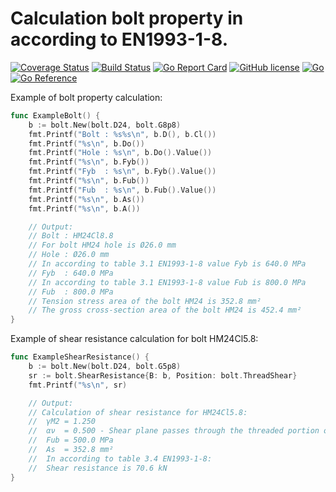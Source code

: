 # Calculation bolt property in according to EN1993-1-8.


[![Coverage Status](https://coveralls.io/repos/github/Konstantin8105/Eurocode3.Bolt/badge.svg?branch=master)](https://coveralls.io/github/Konstantin8105/Eurocode3.Bolt?branch=master)
[![Build Status](https://travis-ci.org/Konstantin8105/Eurocode3.Bolt.svg?branch=master)](https://travis-ci.org/Konstantin8105/Eurocode3.Bolt)
[![Go Report Card](https://goreportcard.com/badge/github.com/Konstantin8105/Eurocode3.Bolt)](https://goreportcard.com/report/github.com/Konstantin8105/Eurocode3.Bolt)
[![GitHub license](https://img.shields.io/badge/license-MIT-blue.svg)](https://github.com/Konstantin8105/Eurocode3.Bolt/blob/master/LICENSE)
[![Go](https://github.com/Konstantin8105/Eurocode3.Bolt/actions/workflows/go.yml/badge.svg?branch=master)](https://github.com/Konstantin8105/Eurocode3.Bolt/actions/workflows/go.yml)
[![Go Reference](https://pkg.go.dev/badge/github.com/Konstantin8105/Eurocode3.Bolt.svg)](https://pkg.go.dev/github.com/Konstantin8105/Eurocode3.Bolt)


Example of bolt property calculation:
```go
func ExampleBolt() {
	b := bolt.New(bolt.D24, bolt.G8p8)
	fmt.Printf("Bolt : %s%s\n", b.D(), b.Cl())
	fmt.Printf("%s\n", b.Do())
	fmt.Printf("Hole : %s\n", b.Do().Value())
	fmt.Printf("%s\n", b.Fyb())
	fmt.Printf("Fyb  : %s\n", b.Fyb().Value())
	fmt.Printf("%s\n", b.Fub())
	fmt.Printf("Fub  : %s\n", b.Fub().Value())
	fmt.Printf("%s\n", b.As())
	fmt.Printf("%s\n", b.A())

	// Output:
	// Bolt : HM24Cl8.8
	// For bolt HM24 hole is Ø26.0 mm
	// Hole : Ø26.0 mm
	// In according to table 3.1 EN1993-1-8 value Fyb is 640.0 MPa
	// Fyb  : 640.0 MPa
	// In according to table 3.1 EN1993-1-8 value Fub is 800.0 MPa
	// Fub  : 800.0 MPa
	// Tension stress area of the bolt HM24 is 352.8 mm²
	// The gross cross-section area of the bolt HM24 is 452.4 mm²
}
```


Example of shear resistance calculation for bolt HM24Cl5.8:
```go
func ExampleShearResistance() {
	b := bolt.New(bolt.D24, bolt.G5p8)
	sr := bolt.ShearResistance{B: b, Position: bolt.ThreadShear}
	fmt.Printf("%s\n", sr)

	// Output:
	// Calculation of shear resistance for HM24Cl5.8:
	// 	γM2 = 1.250
	// 	αν  = 0.500 - Shear plane passes through the threaded portion of the bolt
	// 	Fub = 500.0 MPa
	// 	As  = 352.8 mm²
	//	In according to table 3.4 EN1993-1-8:
	// 	Shear resistance is 70.6 kN
}
```
